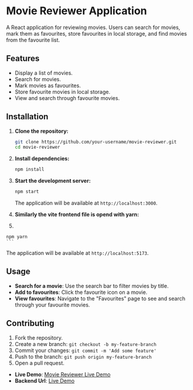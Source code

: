 # Movie Reviewer Application

A React application for reviewing movies. Users can search for movies, mark them as favourites, store favourites in local storage, and find movies from the favourite list.

## Features

- Display a list of movies.
- Search for movies.
- Mark movies as favourites.
- Store favourite movies in local storage.
- View and search through favourite movies.

## Installation

1. **Clone the repository:**

    ```sh
    git clone https://github.com/your-username/movie-reviewer.git
    cd movie-reviewer
    ```

2. **Install dependencies:**

    ```sh
    npm install
    ```

3. **Start the development server:**

    ```sh
    npm start
    ```

    The application will be available at `http://localhost:3000`.



   
4. **Similarly the vite frontend file is opend with yarn:**
   
5.   ```sh
    npm yarn
    ```
   The application will be available at `http://localhost:5173`.
## Usage

- **Search for a movie**: Use the search bar to filter movies by title.
- **Add to favourites**: Click the favourite icon on a movie.
- **View favourites**: Navigate to the "Favourites" page to see and search through your favourite movies.

## Contributing

1. Fork the repository.
2. Create a new branch: `git checkout -b my-feature-branch`
3. Commit your changes: `git commit -m 'Add some feature'`
4. Push to the branch: `git push origin my-feature-branch`
5. Open a pull request.

- **Live Demo**: [Movie Reviewer Live Demo](https://get-movies-gamma.vercel.app/)
-  **Backend Url**: [Live Demo](https://getmovies-backend-a11o.onrender.com)




